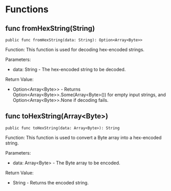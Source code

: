 # Functions

## func fromHexString(String)

```cangjie
public func fromHexString(data: String): Option<Array<Byte>>
```

Function: This function is used for decoding hex-encoded strings.

Parameters:

- data: String - The hex-encoded string to be decoded.

Return Value:

- Option\<Array\<Byte>> - Returns Option\<Array\<Byte>>.Some(Array\<Byte>()) for empty input strings, and Option\<Array\<Byte>>.None if decoding fails.

## func toHexString(Array\<Byte>)

```cangjie
public func toHexString(data: Array<Byte>): String
```

Function: This function is used to convert a Byte array into a hex-encoded string.

Parameters:

- data: Array\<Byte> - The Byte array to be encoded.

Return Value:

- String - Returns the encoded string.